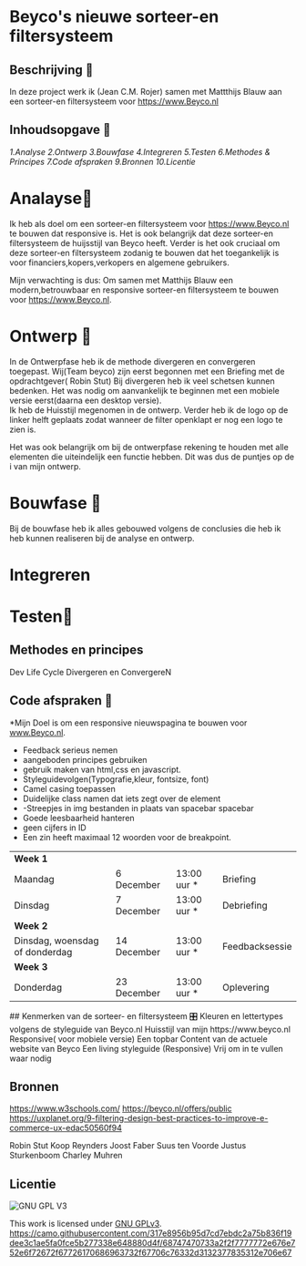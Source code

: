 #  Beyco's nieuwe sorteer-en filtersysteem
 

 
## Beschrijving 🧾
  In deze project werk ik (Jean C.M. Rojer) samen met Mattthijs Blauw aan een sorteer-en filtersysteem voor
  https://www.Beyco.nl
 
 
## Inhoudsopgave 📖
 *1.Analyse*
 *2.Ontwerp*
 *3.Bouwfase*
 *4.Integreren*
 *5.Testen*
 *6.Methodes & Principes*
 *7.Code afspraken*
 *9.Bronnen*
 *10.Licentie*
 

# Analayse🔎
Ik heb als doel om een sorteer-en filtersysteem voor
https://www.Beyco.nl te bouwen dat responsive is. Het is ook
belangrijk dat deze sorteer-en filtersysteem de huijsstijl van Beyco
heeft. Verder is het ook cruciaal om deze sorteer-en filtersysteem zodanig
te bouwen dat het toegankelijk is voor financiers,kopers,verkopers en algemene gebruikers.

Mijn verwachting is dus:
Om samen met Matthijs Blauw een modern,betrouwbaar 
en responsive  sorteer-en filtersysteem te bouwen voor https://www.Beyco.nl. 
 



# Ontwerp 🎨

In de Ontwerpfase heb ik de methode divergeren en convergeren toegepast.
Wij(Team beyco) zijn eerst begonnen met een Briefing met de opdrachtgever( Robin Stut)
Bij divergeren heb ik veel schetsen kunnen bedenken. Het was nodig om aanvankelijk te beginnen 
met een mobiele versie eerst(daarna een desktop versie).  
Ik heb de Huisstijl megenomen in de ontwerp. Verder heb ik de logo 
op de linker helft geplaats zodat wanneer de filter openklapt er nog een logo
te zien is. 

Het was ook belangrijk om bij de ontwerpfase rekening te houden 
met alle elementen die uiteindelijk een functie hebben. 
Dit was dus de puntjes op de i van mijn ontwerp. 



# Bouwfase 👷
 Bij de bouwfase heb ik alles gebouwed volgens de conclusies die heb ik heb 
 kunnen realiseren bij de analyse en ontwerp.
 


# Integreren

 
# Testen🚀
 

## Methodes en principes
Dev Life Cycle
Divergeren en ConvergereN
 
 



## Code afspraken 📔

*Mijn Doel is om een responsive nieuwspagina te bouwen voor www.Beyco.nl.

- Feedback serieus nemen 
- aangeboden principes gebruiken 
- gebruik maken van html,css en javascript.
- Styleguidevolgen(Typografie,kleur, fontsize, font)
- Camel casing toepassen
- Duidelijke class namen dat iets zegt over de element
- -Streepjes in img bestanden in plaats van spacebar spacebar
- Goede leesbaarheid hanteren
- geen cijfers in ID
- Een zin heeft maximaal 12 woorden voor de breakpoint.



<table>
    <tr>
        <td colspan="4"><b>Week 1</b></td>
    </tr>
    <tr>
        <td>Maandag   </td>
        <td>6 December</td>
        <td>13:00 uur *</td>
        <td>Briefing</td>
    </tr>
    <tr>
        <td>Dinsdag</td>
        <td>7 December</td>
        <td>13:00 uur *</td>
        <td>Debriefing</td>
    </tr>
    <tr>
        <td colspan="4"><b>Week 2</b></td>
    </tr>
    <tr>
        <td>Dinsdag, woensdag of donderdag</td>
        <td>14 December</td>
        <td>13:00 uur *</td>
        <td>Feedbacksessie</td>
    </tr>
    <tr>
        <td colspan="4"><b>Week 3</b></td>
    </tr>
    <tr>
        <td>Donderdag</td>
        <td>23 December</td>
        <td>13:00 uur *</td>
        <td>Oplevering</td>
    </tr>
</table>
## Kenmerken van de sorteer- en filtersysteem 🎛️
Kleuren en lettertypes volgens de styleguide van Beyco.nl
Huisstijl van mijn https://www.beyco.nl
Responsive( voor mobiele versie)
Een topbar 
Content van de actuele website van Beyco
Een living styleguide (Responsive)
Vrij om in te vullen waar nodig 


## Bronnen
https://www.w3schools.com/ 
https://beyco.nl/offers/public
https://uxplanet.org/9-filtering-design-best-practices-to-improve-e-commerce-ux-edac50560f94

Robin Stut
Koop Reynders
Joost Faber
Suus ten Voorde
Justus Sturkenboom
Charley Muhren


## Licentie

![GNU GPL V3](https://www.gnu.org/graphics/gplv3-127x51.png)

This work is licensed under [GNU GPLv3](./LICENSE).
https://camo.githubusercontent.com/317e8956b95d7cd7ebdc2a75b836f19dee3c1ae5fa0fce5b277338e648880d4f/68747470733a2f2f7777772e676e752e6f72672f67726170686963732f67706c76332d3132377835312e706e67
